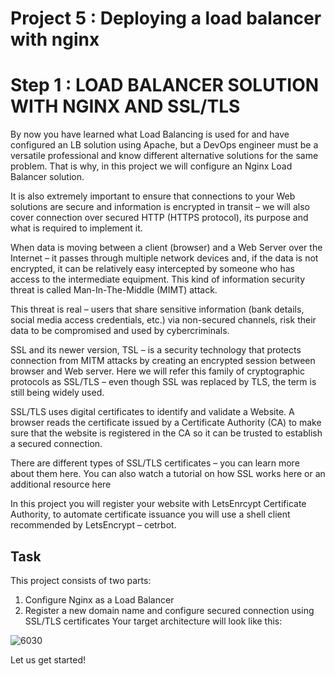 # Project 5 : Deploying a load balancer with nginx 

# Step 1 : LOAD BALANCER SOLUTION WITH NGINX AND SSL/TLS

By now you have learned what Load Balancing is used for and have configured an LB solution using Apache, but a DevOps engineer must
be a versatile professional and know different alternative solutions for the same problem. That is why, in this project we will
configure an Nginx Load Balancer solution.

It is also extremely important to ensure that connections to your Web solutions are secure and information is encrypted in transit – we
will also cover connection over secured HTTP (HTTPS protocol), its purpose and what is required to implement it.

When data is moving between a client (browser) and a Web Server over the Internet – it passes through multiple network devices and,
if the data is not encrypted, it can be relatively easy intercepted by someone who has access to the intermediate equipment. This kind
of information security threat is called Man-In-The-Middle (MIMT) attack.

This threat is real – users that share sensitive information (bank details, social media access credentials, etc.) via non-secured 
channels, risk their data to be compromised and used by cybercriminals.

SSL and its newer version, TSL – is a security technology that protects connection from MITM attacks by creating an encrypted session
between browser and Web server. Here we will refer this family of cryptographic protocols as SSL/TLS – even though SSL was replaced 
by TLS, the term is still being widely used.

SSL/TLS uses digital certificates to identify and validate a Website. A browser reads the certificate issued by a Certificate 
Authority (CA) to make sure that the website is registered in the CA so it can be trusted to establish a secured connection.

There are different types of SSL/TLS certificates – you can learn more about them here. You can also watch a tutorial on how SSL 
works here or an additional resource here

In this project you will register your website with LetsEnrcypt Certificate Authority, to automate certificate issuance you will use
a shell client recommended by LetsEncrypt – cetrbot.

## Task
This project consists of two parts:

1. Configure Nginx as a Load Balancer
2. Register a new domain name and configure secured connection using SSL/TLS certificates
Your target architecture will look like this:


![6030](https://user-images.githubusercontent.com/85270361/210153166-b5dc7221-7d15-47ed-ae34-f0ffeaecd9b4.PNG)



Let us get started!
